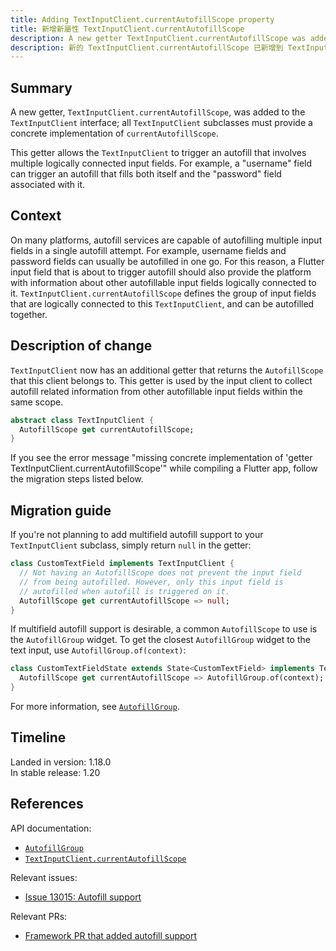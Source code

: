 ```yaml
---
title: Adding TextInputClient.currentAutofillScope property
title: 新增新屬性 TextInputClient.currentAutofillScope
description: A new getter TextInputClient.currentAutofillScope was added to the TextInputClient interface for autofill support.
description: 新的 TextInputClient.currentAutofillScope 已新增到 TextInputClient 介面中，用於支援自動填充功能。
---
```


## Summary

A new getter, `TextInputClient.currentAutofillScope`, was added to the
`TextInputClient` interface; all `TextInputClient` subclasses must 
provide a concrete implementation of `currentAutofillScope`.

This getter allows the `TextInputClient` to trigger an
autofill that involves multiple logically connected input
fields. For example, a "username" field can trigger an
autofill that fills both itself and the "password"
field associated with it. 

## Context

On many platforms, autofill services are capable of
autofilling multiple input fields in a single autofill attempt.
For example, username fields and password fields can usually
be autofilled in one go. For this reason, a Flutter input
field that is about to trigger autofill should also provide
the platform with information about other autofillable input
fields logically connected to it.
`TextInputClient.currentAutofillScope` defines the group of
input fields that are logically connected to this `TextInputClient`,
and can be autofilled together.

## Description of change

`TextInputClient` now has an additional getter that returns
the `AutofillScope` that this client belongs to.
This getter is used by the input client to collect autofill
related information from other autofillable input fields
within the same scope.

<!-- skip -->
```dart
abstract class TextInputClient {
  AutofillScope get currentAutofillScope;
}
```

If you see the error message "missing concrete implementation of 
'getter TextInputClient.currentAutofillScope'" while compiling
a Flutter app, follow the migration steps listed below.

## Migration guide

If you're not planning to add multifield autofill
support to your `TextInputClient` subclass,
simply return `null` in the getter:

<!-- skip -->
```dart
class CustomTextField implements TextInputClient {
  // Not having an AutofillScope does not prevent the input field
  // from being autofilled. However, only this input field is
  // autofilled when autofill is triggered on it.
  AutofillScope get currentAutofillScope => null;
}
```

If multifield autofill support is desirable, a common
`AutofillScope` to use is the `AutofillGroup` widget.
To get the closest `AutofillGroup` widget to the text
input, use `AutofillGroup.of(context)`:

<!-- skip -->
```dart
class CustomTextFieldState extends State<CustomTextField> implements TextInputClient {
  AutofillScope get currentAutofillScope => AutofillGroup.of(context);
}
```

For more information, see [`AutofillGroup`][].


## Timeline

Landed in version: 1.18.0<br>
In stable release: 1.20

## References

API documentation:
* [`AutofillGroup`][]
* [`TextInputClient.currentAutofillScope`][]

Relevant issues:
* [Issue 13015: Autofill support][]

Relevant PRs:
* [Framework PR that added autofill support][]


[Framework PR that added autofill support]: {{site.repo.flutter}}/pull/52126
[Issue 13015: Autofill support]: {{site.repo.flutter}}/issues/13015

[`AutofillGroup`]: {{site.api}}/flutter/widgets/AutofillGroup-class.html
[`TextInputClient.currentAutofillScope`]: {{site.api}}/flutter/services/TextInputClient/currentAutofillScope.html

